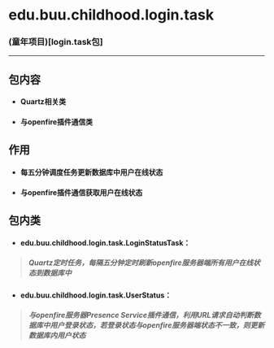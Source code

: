 edu.buu.childhood.login.task
===
### (童年项目)[login.task包]

---
## 包内容
* #### Quartz相关类
* #### 与openfire插件通信类

## 作用
* #### 每五分钟调度任务更新数据库中用户在线状态
* #### 与openfire插件通信获取用户在线状态

## 包内类
* #### edu.buu.childhood.login.task.LoginStatusTask：
> ##### Quartz定时任务，每隔五分钟定时刷新openfire服务器端所有用户在线状态到数据库中

* #### edu.buu.childhood.login.task.UserStatus：
> ##### 与openfire服务器Presence Service插件通信，利用URL请求自动判断数据库中用户登录状态，若登录状态与openfire服务器端状态不一致，则更新数据库内用户状态
